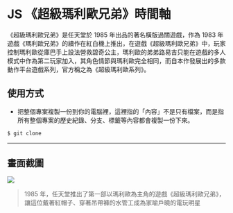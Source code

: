 # JS 《超級瑪利歐兄弟》時間軸

《超級瑪利歐兄弟》是任天堂於 1985 年出品的著名橫版過關遊戲，作為 1983 年遊戲《瑪利歐兄弟》的續作在紅白機上推出，在遊戲《超級瑪利歐兄弟》中，玩家控制瑪利歐從庫巴手上設法營救碧奇公主，瑪利歐的弟弟路易吉只能在遊戲的多人模式中作為第二玩家加入，其角色情節與瑪利歐完全相同，而自本作發展出的多款動作平台遊戲系列，官方稱之為《超級瑪利歐系列》。

## 使用方式
- 把整個專案複製一份到你的電腦裡，這裡指的「內容」不是只有檔案，而是指所有整個專案的歷史紀錄、分支、標籤等內容都會複製一份下來。
```sh
$ git clone
```

----

## 畫面截圖
![](https://i.imgur.com/AhTDCkU.gif)
> 1985 年，任天堂推出了第一部以瑪利歐為主角的遊戲《超級瑪利歐兄弟》，讓這位戴著紅帽子、穿著吊帶褲的水管工成為家喻戶曉的電玩明星